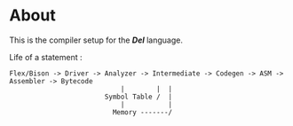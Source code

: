 # About

This is the compiler setup for the ***Del*** language. 



Life of a statement :

    Flex/Bison -> Driver -> Analyzer -> Intermediate -> Codegen -> ASM -> Assembler -> Bytecode
                                |        |  |
                            Symbol Table /  |
                                |           |
                              Memory -------/

